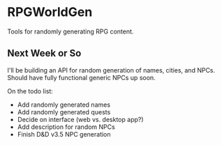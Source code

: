 RPGWorldGen
===========

Tools for randomly generating RPG content.


Next Week or So
---------------
I'll be building an API for random generation of
names, cities, and NPCs. Should have fully functional
generic NPCs up soon.

On the todo list:
- Add randomly generated names
- Add randomly generated quests
- Decide on interface (web vs. desktop app?)
- Add description for random NPCs
- Finish D&D v3.5 NPC generation
